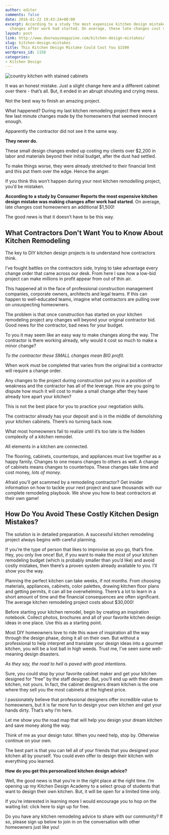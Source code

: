 ```yaml
---
author: editor
comments: false
date: 2016-01-22 19:43:24+00:00
excerpt: According to a study the most expensive kitchen design mistakes are making
  changes after work had started. On average, these late changes cost $1,500!
layout: post
link: http://www.doorwaysmagazine.com/kitchen-design-mistakes/
slug: kitchen-design-mistakes
title: This Kitchen Design Mistake Could Cost You $1500
wordpress_id: 1158
categories:
- Kitchen Design
---
```


![country kitchen with stained cabinets](http://www.doorwaysmagazine.com/wp-content/uploads/country_kitchen_stained_cabinets-300x225.jpg)

It was an honest mistake. Just a slight change here and a different cabinet over there - that’s all. But, it ended in an abrupt shouting and crying mess. 

Not the best way to finish an amazing project.

What happened? During my last kitchen remodeling project there were a few last minute changes made by the homeowners that seemed innocent enough. 

Apparently the contractor did not see it the same way. 

**They never do.**

These small design changes ended up costing my clients over $2,200 in labor and materials beyond their initial budget, after the dust had settled. 

To make things worse, they were already stretched to their financial limit and this put them over the edge. Hence the anger.

If you think this won’t happen during your next kitchen remodelling project, you’d be mistaken. 

**According to a study by Consumer Reports the most expensive kitchen design mistake was making changes after work had started**. On average, late changes cost homeowners an additional $1,500!

The good news is that it doesn’t have to be this way.



## What Contractors Don't Want You to Know About Kitchen Remodeling



The key to DIY kitchen design projects is to understand how contractors think. 

I’ve fought battles on the contractors side, trying to take advantage every change order that came across our desk. From here I saw how a low-bid project can make millions in profit appear from out of thin air. 

This happened all in the face of professional construction management companies, corporate owners, architects and legal teams. If this can happen to well-educated teams, imagine what contractors are pulling over on unsuspecting homeowners.

The problem is that once construction has started on your kitchen remodeling project any changes will beyond your original contractor bid. Good news for the contractor, bad news for your budget. 

To you it may seem like an easy way to make changes along the way. The contractor is there working already, why would it cost so much to make a minor change? 

_To the contractor these SMALL changes mean BIG profit._

When work must be completed that varies from the original bid a contractor will require a change order. 

Any changes to the project during construction put you in a position of weakness and the contractor has all of the leverage. How are you going to dispute how much it will cost to make a small change after they have already tore apart your kitchen? 

This is not the best place for you to practice your negotiation skills.

The contractor already has your deposit and is in the middle of demolishing your kitchen cabinets. There’s no turning back now.

What most homeowners fail to realize until it’s too late is the hidden complexity of a kitchen remodel. 

All elements in a kitchen are connected. 

The flooring, cabinets, countertops, and appliances must live together as a happy family. Changes to one means changes to others as well. A change of cabinets means changes to countertops. These changes take time and cost money, _lots of money_. 

Afraid you'll get scammed by a remodeling contractor? Get insider information on how to tackle your next project and save thousands with our complete remodeling playbook. We show you how to beat contractors at their own game!



## How Do You Avoid These Costly Kitchen Design Mistakes?



The solution is in detailed preparation. A successful kitchen remodeling project always begins with careful planning. 

If you’re the type of person that likes to improvise as you go, that’s fine. Hey, you only live once! But, if you want to make the most of your kitchen remodeling budget (which is probably smaller than you’d like) and avoid costly mistakes, then there’s a proven system already available to you. I’ll show you the way.

Planning the perfect kitchen can take weeks, if not months. From choosing materials, appliances, cabinets, color palettes, drawing kitchen floor plans and getting permits, it can all be overwhelming. There’s a lot to learn in a short amount of time and the financial consequences are often significant. The average kitchen remodeling project costs about $30,000!

Before starting your kitchen remodel, begin by creating an inspiration notebook. Collect photos, brochures and all of your favorite kitchen design ideas in one place. Use this as a starting point. 

Most DIY homeowners love to ride this wave of inspiration all the way through the design phase, doing it all on their own. But without a professional to help interpret and translate your design ideas into a gourmet kitchen, you will be a lost ball in high weeds. Trust me, I’ve seen some well-meaning design disasters. 

_As they say, the road to hell is paved with good intentions._

Sure, you could stop by your favorite cabinet maker and get your kitchen designed for "free" by the staff designer. But, you’ll end up with their dream kitchen, not yours. In fact, the cabinet designers dream kitchen is the one where they sell you the most cabinets at the highest price.

I passionately believe that professional designers offer incredible value to homeowners, but it is far more fun to design your own kitchen and get your hands dirty. That’s why I’m here. 

Let me show you the road map that will help you design your dream kitchen and save money along the way. 

Think of me as your design tutor. When you need help, stop by. Otherwise continue on your own. 

The best part is that you can tell all of your friends that you designed your kitchen all by yourself. You could even offer to design their kitchen with everything you learned.

**How do you get this personalized kitchen design advice?**

Well, the good news is that you’re in the right place at the right time. I’m opening up my Kitchen Design Academy to a select group of students that want to design their own kitchen. But, it will be open for a limited time only. 

If you’re interested in learning more I would encourage you to hop on the waiting list: click here to sign up for free.

Do you have any kitchen remodeling advice to share with our community? If so, please sign up below to join in on the conversation with other homeowners just like you!
